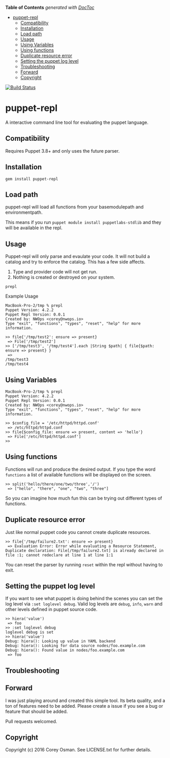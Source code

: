 <!-- START doctoc generated TOC please keep comment here to allow auto update -->
<!-- DON'T EDIT THIS SECTION, INSTEAD RE-RUN doctoc TO UPDATE -->
**Table of Contents**  *generated with [DocToc](https://github.com/thlorenz/doctoc)*

- [puppet-repl](#puppet-repl)
  - [Compatibility](#compatibility)
  - [Installation](#installation)
  - [Load path](#load-path)
  - [Usage](#usage)
  - [Using Variables](#using-variables)
  - [Using functions](#using-functions)
  - [Duplicate resource error](#duplicate-resource-error)
  - [Setting the puppet log level](#setting-the-puppet-log-level)
  - [Troubleshooting](#troubleshooting)
  - [Forward](#forward)
  - [Copyright](#copyright)

<!-- END doctoc generated TOC please keep comment here to allow auto update -->

[![Build Status](https://travis-ci.org/nwops/puppet-repl.png)](https://travis-ci.org/nwops/puppet-repl)
# puppet-repl

A interactive command line tool for evaluating the puppet language.

## Compatibility
Requires Puppet 3.8+ and only uses the future parser.

## Installation
`gem install puppet-repl`

## Load path
puppet-repl will load all functions from your basemodulepath and environmentpath.

This means if you run `puppet module install puppetlabs-stdlib` and they will be available
in the repl.

## Usage
Puppet-repl will only parse and evaulate your code.  It will not build a catalog
and try to enforce the catalog. This has a few side affects.

1. Type and provider code will not get run.
2. Nothing is created or destroyed on your system.

`prepl`

Example Usage
```
MacBook-Pro-2/tmp % prepl
Puppet Version: 4.2.2
Puppet Repl Version: 0.0.1
Created by: NWOps <corey@nwops.io>
Type "exit", "functions", "types", "reset", "help" for more information.

>> file{'/tmp/test2': ensure => present}
 => File['/tmp/test2']
>> ['/tmp/test3', '/tmp/test4'].each |String $path| { file{$path: ensure => present} }
 =>
/tmp/test3
/tmp/test4

```

## Using Variables

```
MacBook-Pro-2/tmp % prepl
Puppet Version: 4.2.2
Puppet Repl Version: 0.0.1
Created by: NWOps <corey@nwops.io>
Type "exit", "functions", "types", "reset", "help" for more information.

>> $config_file = '/etc/httpd/httpd.conf'
 => /etc/httpd/httpd.conf
>> file{$config_file: ensure => present, content => 'hello'}
 => File['/etc/httpd/httpd.conf']
>>
```

## Using functions
Functions will run and produce the desired output.  If you type the word `functions`
a list of available functions will be displayed on the screen.

```
>> split('hello/there/one/two/three','/')
 => ["hello", "there", "one", "two", "three"]

```

So you can imagine how much fun this can be trying out different types of functions.

## Duplicate resource error
Just like normal puppet code you cannot create duplicate resources.

```
>> file{'/tmp/failure2.txt': ensure => present}
 => Evaluation Error: Error while evaluating a Resource Statement, Duplicate declaration: File[/tmp/failure2.txt] is already declared in file :1; cannot redeclare at line 1 at line 1:1

```
You can reset the parser by running `reset` within the repl without having to exit.

## Setting the puppet log level
If you want to see what puppet is doing behind the scenes you can set the log level
via `:set loglevel debug`.  Valid log levels are `debug`, `info`, `warn` and other
levels defined in puppet source code.

```
>> hiera('value')
 => foo
>> :set loglevel debug
loglevel debug is set
>> hiera('value')
Debug: hiera(): Looking up value in YAML backend
Debug: hiera(): Looking for data source nodes/foo.example.com
Debug: hiera(): Found value in nodes/foo.example.com
 => foo
```
## Troubleshooting

## Forward
I was just playing around and created this simple tool.  Its beta quality,
and a ton of features need to be added. Please create a issue if you see a bug or feature that should be added.

Pull requests welcomed.

## Copyright

Copyright (c) 2016 Corey Osman. See LICENSE.txt for
further details.
